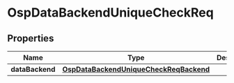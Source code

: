# OspDataBackendUniqueCheckReq

## Properties
Name | Type | Description | Notes
------------ | ------------- | ------------- | -------------
**dataBackend** | [**OspDataBackendUniqueCheckReqBackend**](OspDataBackendUniqueCheckReqBackend.md) |  |  [optional]
